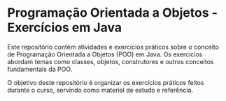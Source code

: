 # Programação Orientada a Objetos - Exercícios em Java

Este repositório contém atividades e exercícios práticos sobre o conceito de Programação Orientada a Objetos (POO) em Java. 
Os exercícios abordam temas como classes, objetos, construtores e outros conceitos fundamentais da POO.

O objetivo deste repositório é organizar os exercícios práticos feitos durante o curso, servindo como material de estudo e referência.
